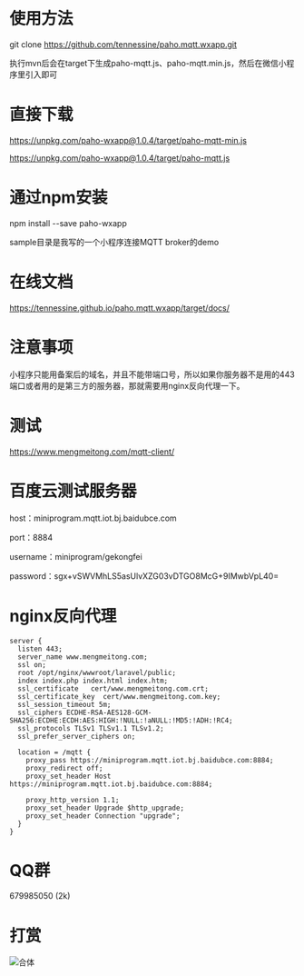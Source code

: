 # 使用方法

git clone https://github.com/tennessine/paho.mqtt.wxapp.git

执行mvn后会在target下生成paho-mqtt.js、paho-mqtt.min.js，然后在微信小程序里引入即可

# 直接下载
https://unpkg.com/paho-wxapp@1.0.4/target/paho-mqtt-min.js

https://unpkg.com/paho-wxapp@1.0.4/target/paho-mqtt.js

# 通过npm安装

npm install --save paho-wxapp

sample目录是我写的一个小程序连接MQTT broker的demo

# 在线文档
https://tennessine.github.io/paho.mqtt.wxapp/target/docs/

# 注意事项

小程序只能用备案后的域名，并且不能带端口号，所以如果你服务器不是用的443端口或者用的是第三方的服务器，那就需要用nginx反向代理一下。

# 测试
https://www.mengmeitong.com/mqtt-client/

# 百度云测试服务器
host：miniprogram.mqtt.iot.bj.baidubce.com

port：8884

username：miniprogram/gekongfei

password：sgx+vSWVMhLS5asUlvXZG03vDTGO8McG+9IMwbVpL40=

# nginx反向代理
```
server {
  listen 443;
  server_name www.mengmeitong.com;
  ssl on;
  root /opt/nginx/wwwroot/laravel/public;
  index index.php index.html index.htm;
  ssl_certificate   cert/www.mengmeitong.com.crt;
  ssl_certificate_key  cert/www.mengmeitong.com.key;
  ssl_session_timeout 5m;
  ssl_ciphers ECDHE-RSA-AES128-GCM-SHA256:ECDHE:ECDH:AES:HIGH:!NULL:!aNULL:!MD5:!ADH:!RC4;
  ssl_protocols TLSv1 TLSv1.1 TLSv1.2;
  ssl_prefer_server_ciphers on;

  location = /mqtt {
    proxy_pass https://miniprogram.mqtt.iot.bj.baidubce.com:8884;
    proxy_redirect off;
    proxy_set_header Host https://miniprogram.mqtt.iot.bj.baidubce.com:8884;

    proxy_http_version 1.1;
    proxy_set_header Upgrade $http_upgrade;
    proxy_set_header Connection "upgrade";
  }
}
```

# QQ群
679985050 (2k)

# 打赏
![合体](https://www.gekongfei.com/wp-content/uploads/2018/03/pay.png)
